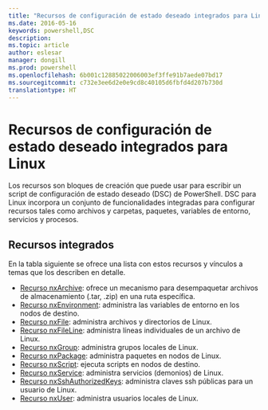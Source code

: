 ```yaml
---
title: "Recursos de configuración de estado deseado integrados para Linux"
ms.date: 2016-05-16
keywords: powershell,DSC
description: 
ms.topic: article
author: eslesar
manager: dongill
ms.prod: powershell
ms.openlocfilehash: 6b001c12885022006003ef3ffe91b7aede07bd17
ms.sourcegitcommit: c732e3ee6d2e0e9cd8c40105d6fbfd4d207b730d
translationtype: HT
---
```

# <a name="built-in-desired-state-configuration-resources-for-linux"></a>Recursos de configuración de estado deseado integrados para Linux

Los recursos son bloques de creación que puede usar para escribir un script de configuración de estado deseado (DSC) de PowerShell. DSC para Linux incorpora un conjunto de funcionalidades integradas para configurar recursos tales como archivos y carpetas, paquetes, variables de entorno, servicios y procesos.

## <a name="built-in-resources"></a>Recursos integrados 

En la tabla siguiente se ofrece una lista con estos recursos y vínculos a temas que los describen en detalle.

* [Recurso nxArchive](lnxArchiveResource.md): ofrece un mecanismo para desempaquetar archivos de almacenamiento (.tar, .zip) en una ruta específica.
* [Recurso nxEnvironment](lnxEnvironmentResource.md): administra las variables de entorno en los nodos de destino. 
* [Recurso nxFile](lnxFileResource.md): administra archivos y directorios de Linux. 
* [Recurso nxFileLine](lnxFileLineResource.md): administra líneas individuales de un archivo de Linux. 
* [Recurso nxGroup](lnxGroupResource.md): administra grupos locales de Linux. 
* [Recurso nxPackage](lnxPackageResource.md): administra paquetes en nodos de Linux.
* [Recurso nxScript](lnxScriptResource.md): ejecuta scripts en nodos de destino.
* [Recurso nxService](lnxServiceResource.md): administra servicios (demonios) de Linux.
* [Recurso nxSshAuthorizedKeys](lnxSshAuthorizedKeysResource.md): administra claves ssh públicas para un usuario de Linux. 
* [Recurso nxUser](lnxUserResource.md): administra usuarios locales de Linux. 
  
